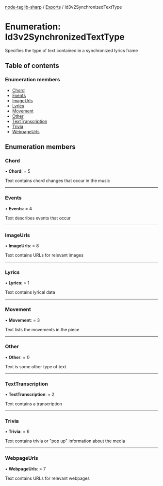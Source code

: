 [node-taglib-sharp](../README.md) / [Exports](../modules.md) / Id3v2SynchronizedTextType

# Enumeration: Id3v2SynchronizedTextType

Specifies the type of text contained in a synchronized lyrics frame

## Table of contents

### Enumeration members

- [Chord](id3v2synchronizedtexttype.md#chord)
- [Events](id3v2synchronizedtexttype.md#events)
- [ImageUrls](id3v2synchronizedtexttype.md#imageurls)
- [Lyrics](id3v2synchronizedtexttype.md#lyrics)
- [Movement](id3v2synchronizedtexttype.md#movement)
- [Other](id3v2synchronizedtexttype.md#other)
- [TextTranscription](id3v2synchronizedtexttype.md#texttranscription)
- [Trivia](id3v2synchronizedtexttype.md#trivia)
- [WebpageUrls](id3v2synchronizedtexttype.md#webpageurls)

## Enumeration members

### Chord

• **Chord**: = 5

Text contains chord changes that occur in the music

___

### Events

• **Events**: = 4

Text describes events that occur

___

### ImageUrls

• **ImageUrls**: = 8

Text contains URLs for relevant images

___

### Lyrics

• **Lyrics**: = 1

Text contains lyrical data

___

### Movement

• **Movement**: = 3

Text lists the movements in the piece

___

### Other

• **Other**: = 0

Text is some other type of text

___

### TextTranscription

• **TextTranscription**: = 2

Text contains a transcription

___

### Trivia

• **Trivia**: = 6

Text contains trivia or "pop up" information about the media

___

### WebpageUrls

• **WebpageUrls**: = 7

Text contains URLs for relevant webpages
